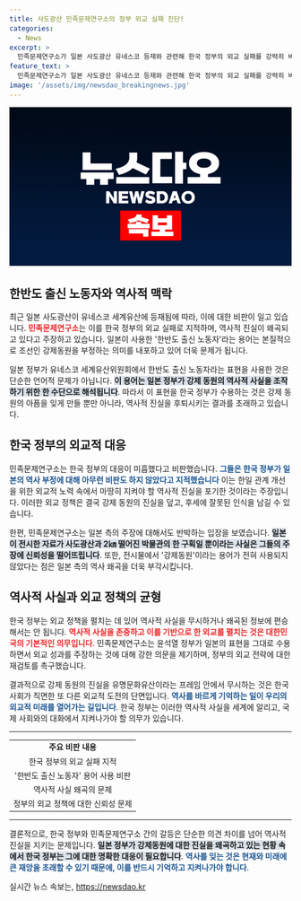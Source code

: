```yaml
---
title: 사도광산 민족문제연구소의 정부 외교 실패 진단!
categories:
  - News
excerpt: >
  민족문제연구소가 일본 사도광산 유네스코 등재와 관련해 한국 정부의 외교 실패를 강력히 비판했다. 한반도 출신 노동자라는 용어 사용을 정당화한 일본 정부, 한국은 역사 왜곡에 침묵하며 진실을 양보했다는 지적이 이어지고 있다.
feature_text: >
  민족문제연구소가 일본 사도광산 유네스코 등재와 관련해 한국 정부의 외교 실패를 강력히 비판했다. 한반도 출신 노동자라는 용어 사용을 정당화한 일본 정부, 한국은 역사 왜곡에 침묵하며 진실을 양보했다는 지적이 이어지고 있다.
image: '/assets/img/newsdao_breakingnews.jpg'
---
```


<p><img src="/assets/img/newsdao_breakingnews.jpg" alt="koreaapp 속보" /></p>

<h2 data-ke-size="size26">한반도 출신 노동자와 역사적 맥락</h2>

<p data-ke-size="size16">최근 일본 사도광산이 유네스코 세계유산에 등재됨에 따라, 이에 대한 비판이 일고 있습니다. <b><span style="color: #ee2323;">민족문제연구소</span></b>는 이를 한국 정부의 외교 실패로 지적하며, 역사적 진실이 왜곡되고 있다고 주장하고 있습니다. 일본이 사용한 '한반도 출신 노동자'라는 용어는 본질적으로 조선인 강제동원을 부정하는 의미를 내포하고 있어 더욱 문제가 됩니다.</p>

<p data-ke-size="size16">일본 정부가 유네스코 세계유산위원회에서 한반도 출신 노동자라는 표현을 사용한 것은 단순한 언어적 문제가 아닙니다. <b><span style="background-color: #21538527;">이 용어는 일본 정부가 강제 동원의 역사적 사실을 조작하기 위한 한 수단으로 해석됩니다</span></b>. 따라서 이 표현을 한국 정부가 수용하는 것은 강제 동원의 아픔을 잊게 만들 뿐만 아니라, 역사적 진실을 후퇴시키는 결과를 초래하고 있습니다.</p>

<h2 data-ke-size="size26">한국 정부의 외교적 대응</h2>

<p data-ke-size="size16">민족문제연구소는 한국 정부의 대응이 미흡했다고 비판했습니다. <b><span style="color: #1a5490;">그들은 한국 정부가 일본의 역사 부정에 대해 아무런 비판도 하지 않았다고 지적했습니다</span></b> 이는 한일 관계 개선을 위한 외교적 노력 속에서 마땅히 지켜야 할 역사적 진실을 포기한 것이라는 주장입니다. 이러한 외교 정책은 결국 강제 동원의 진실을 덮고, 후세에 잘못된 인식을 남길 수 있습니다.</p>

<p data-ke-size="size16">한편, 민족문제연구소는 일본 측의 주장에 대해서도 반박하는 입장을 보였습니다. <b><span style="background-color: #21538527;">일본이 전시한 자료가 사도광산과 2㎞ 떨어진 박물관의 한 구획일 뿐이라는 사실은 그들의 주장에 신뢰성을 떨어뜨립니다</span></b>. 또한, 전시물에서 '강제동원'이라는 용어가 전혀 사용되지 않았다는 점은 일본 측의 역사 왜곡을 더욱 부각시킵니다.</p>

<h2 data-ke-size="size26">역사적 사실과 외교 정책의 균형</h2>

<p data-ke-size="size16">한국 정부는 외교 정책을 펼치는 데 있어 역사적 사실을 무시하거나 왜곡된 정보에 편승해서는 안 됩니다. <b><span style="color: #ee2323;">역사적 사실을 존중하고 이를 기반으로 한 외교를 펼치는 것은 대한민국의 기본적인 의무입니다</span></b>. 민족문제연구소는 윤석열 정부가 일본의 표현을 그대로 수용하면서 외교 성과를 주장하는 것에 대해 강한 의문을 제기하며, 정부의 외교 전략에 대한 재검토를 촉구했습니다.</p>

<p data-ke-size="size16">결과적으로 강제 동원의 진실을 유명문화유산이라는 프레임 안에서 무시하는 것은 한국 사회가 직면한 또 다른 외교적 도전의 단면입니다. <b><span style="color: #1a5490;">역사를 바르게 기억하는 일이 우리의 외교적 미래를 열어가는 길입니다</span></b>. 한국 정부는 이러한 역사적 사실을 세계에 알리고, 국제 사회와의 대화에서 지켜나가야 할 의무가 있습니다.</p>

<hr />

<table style="width: 100%;">
    <tr>
        <td style="text-align: center; height: 17px;"><b>주요 비판 내용</b></td>
    </tr>
    <tr>
        <td style="text-align: center; height: 17px;">한국 정부의 외교 실패 지적</td>
    </tr>
    <tr>
        <td style="text-align: center; height: 17px;">'한반도 출신 노동자' 용어 사용 비판</td>
    </tr>
    <tr>
        <td style="text-align: center; height: 17px;">역사적 사실 왜곡의 문제</td>
    </tr>
    <tr>
        <td style="text-align: center; height: 17px;">정부의 외교 정책에 대한 신뢰성 문제</td>
    </tr>
</table>

<hr />

<p data-ke-size="size16">결론적으로, 한국 정부와 민족문제연구소 간의 갈등은 단순한 의견 차이를 넘어 역사적 진실을 지키는 문제입니다. <b><span style="background-color: #21538527;">일본 정부가 강제동원에 대한 진실을 왜곡하고 있는 현황 속에서 한국 정부는 그에 대한 명확한 대응이 필요합니다</span></b>. <b><span style="color: #1a5490;">역사를 잊는 것은 현재와 미래에 큰 재앙을 초래할 수 있기 때문에, 이를 반드시 기억하고 지켜나가야 합니다</span></b>.</p>
실시간 뉴스 속보는, <a href="https://newsdao.kr" rel="dofollow">https://newsdao.kr</a>


